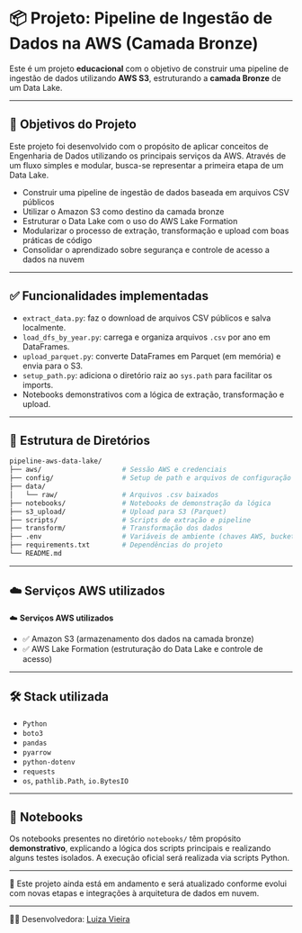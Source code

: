 # 📦 Projeto: Pipeline de Ingestão de Dados na AWS (Camada Bronze)

Este é um projeto **educacional** com o objetivo de construir uma pipeline de ingestão de dados utilizando **AWS S3**, estruturando a **camada Bronze** de um Data Lake.

---

## 🎯 Objetivos do Projeto

Este projeto foi desenvolvido com o propósito de aplicar conceitos de Engenharia de Dados utilizando os principais serviços da AWS. Através de um fluxo simples e modular, busca-se representar a primeira etapa de um Data Lake.

- Construir uma pipeline de ingestão de dados baseada em arquivos CSV públicos
- Utilizar o Amazon S3 como destino da camada bronze
- Estruturar o Data Lake com o uso do AWS Lake Formation
- Modularizar o processo de extração, transformação e upload com boas práticas de código
- Consolidar o aprendizado sobre segurança e controle de acesso a dados na nuvem

---

## ✅ Funcionalidades implementadas

- `extract_data.py`: faz o download de arquivos CSV públicos e salva localmente.
- `load_dfs_by_year.py`: carrega e organiza arquivos `.csv` por ano em DataFrames.
- `upload_parquet.py`: converte DataFrames em Parquet (em memória) e envia para o S3.
- `setup_path.py`: adiciona o diretório raiz ao `sys.path` para facilitar os imports.
- Notebooks demonstrativos com a lógica de extração, transformação e upload.

---

## 📁 Estrutura de Diretórios

```bash
pipeline-aws-data-lake/
├── aws/                    # Sessão AWS e credenciais
├── config/                 # Setup de path e arquivos de configuração
├── data/
│   └── raw/                # Arquivos .csv baixados
├── notebooks/              # Notebooks de demonstração da lógica
├── s3_upload/              # Upload para S3 (Parquet)
├── scripts/                # Scripts de extração e pipeline
├── transform/              # Transformação dos dados
├── .env                    # Variáveis de ambiente (chaves AWS, bucket, etc.)
├── requirements.txt        # Dependências do projeto
└── README.md

```

---

## ☁️ Serviços AWS utilizados

☁️ **Serviços AWS utilizados**

- ✅ Amazon S3 (armazenamento dos dados na camada bronze)
- ✅ AWS Lake Formation (estruturação do Data Lake e controle de acesso)

---

## 🛠️ Stack utilizada

- `Python`
- `boto3`
- `pandas`
- `pyarrow`
- `python-dotenv`
- `requests`
- `os`, `pathlib.Path`, `io.BytesIO`

---

## 📔 Notebooks

Os notebooks presentes no diretório `notebooks/` têm propósito **demonstrativo**, explicando a lógica dos scripts principais e realizando alguns testes isolados. A execução oficial será realizada via scripts Python.

---

🚧 Este projeto ainda está em andamento e será atualizado conforme evolui com novas etapas e integrações à arquitetura de dados em nuvem.

---

👩‍💻 Desenvolvedora: [Luiza Vieira](https://www.linkedin.com/in/vbluuiza/)

